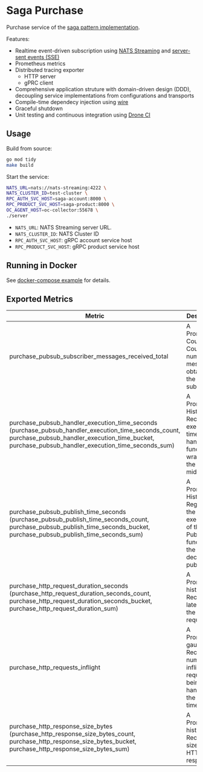 # Saga Purchase
Purchase service of the [saga pattern implementation](https://github.com/minghsu0107/saga-example).

Features:
- Realtime event-driven subscription using [NATS Streaming](https://docs.nats.io/nats-streaming-concepts/intro) and [server-sent events (SSE)](https://developer.mozilla.org/en-US/docs/Web/API/Server-sent_events/Using_server-sent_events)
- Prometheus metrics
- Distributed tracing exporter
  - HTTP server 
  - gPRC client
- Comprehensive application struture with domain-driven design (DDD), decoupling service implementations from configurations and transports
- Compile-time dependecy injection using [wire](https://github.com/google/wire)
- Graceful shutdown
- Unit testing and continuous integration using [Drone CI](https://www.drone.io)
## Usage
Build from source:
```bash
go mod tidy
make build
```
Start the service:
```bash
NATS_URL=nats://nats-streaming:4222 \
NATS_CLUSTER_ID=test-cluster \
RPC_AUTH_SVC_HOST=saga-account:8000 \
RPC_PRODUCT_SVC_HOST=saga-product:8000 \
OC_AGENT_HOST=oc-collector:55678 \
./server
```
- `NATS_URL`: NATS Streaming server URL.
- `NATS_CLUSTER_ID`: NATS Cluster ID
- `RPC_AUTH_SVC_HOST`: gRPC account service host
- `RPC_PRODUCT_SVC_HOST`: gRPC product service host
## Running in Docker
See [docker-compose example](https://github.com/minghsu0107/saga-example/blob/main/docker-compose.yaml) for details.
## Exported Metrics
| Metric                                                                                                                                   | Description                                                                                                 | Labels                                                           |
| ---------------------------------------------------------------------------------------------------------------------------------------- | ----------------------------------------------------------------------------------------------------------- | ---------------------------------------------------------------- |
| purchase_pubsub_subscriber_messages_received_total                                                                                                       | A Prometheus Counter. Counts the number of messages obtained by the subscriber.                             | `acked` ("acked" or "nacked"), `handler_name`, `subscriber_name` |
| purchase_pubsub_handler_execution_time_seconds (purchase_pubsub_handler_execution_time_seconds_count, purchase_pubsub_handler_execution_time_bucket, purchase_pubsub_handler_execution_time_seconds_sum) | A Prometheus Histogram. Records the execution time of the handler function wrapped by the middleware.       | `handler_name`, `success` ("true" or "false")                    |
| purchase_pubsub_publish_time_seconds (purchase_pubsub_publish_time_seconds_count, purchase_pubsub_publish_time_seconds_bucket, purchase_pubsub_publish_time_seconds_sum)                                 | A Prometheus Histogram. Registers the time of execution of the Publish function of the decorated publisher. | `handler_name`, `success` ("true" or "false"), `publisher_name`  |
| purchase_http_request_duration_seconds (purchase_http_request_duration_seconds_count, purchase_http_request_duration_seconds_bucket, purchase_http_request_duration_sum)     | A Prometheus histogram. Records the latency of the HTTP requests.                                           | `code`, `handler`, `method`                                      |
| purchase_http_requests_inflight                                                                                                                   | A Prometheus gauge. Records the number of inflight requests being handled at the same time.                 | `code`, `handler`, `method`                                      |
| purchase_http_response_size_bytes (purchase_http_response_size_bytes_count, purchase_http_response_size_bytes_bucket, purchase_http_response_size_bytes_sum)                 | A Prometheus histogram. Records the size of the HTTP responses.                                             | `handler`                                                        |

